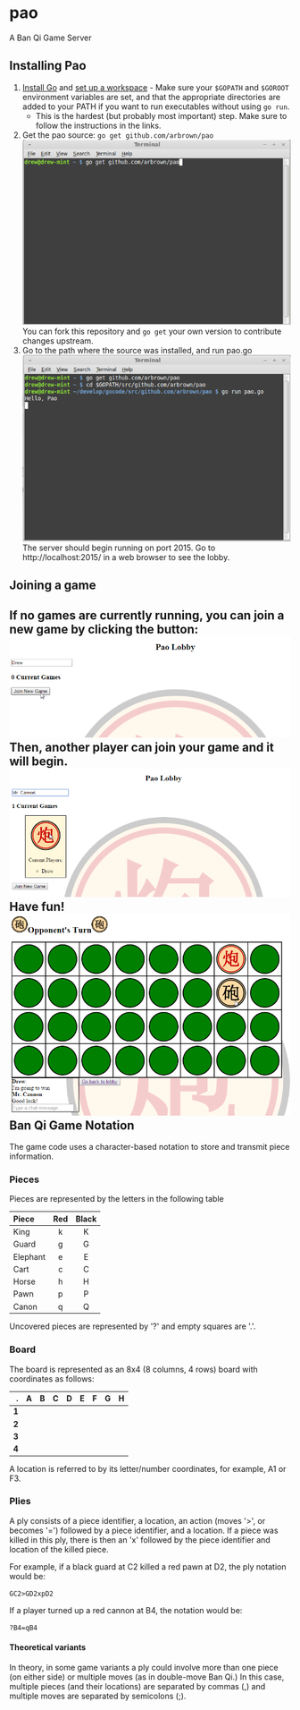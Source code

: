 pao
===

A Ban Qi Game Server

Installing Pao
--------------
1. [Install Go](https://golang.org/doc/install) and [set up a workspace](https://golang.org/doc/code.html) - Make sure your `$GOPATH` and `$GOROOT` environment variables are set, and that the appropriate directories are added to your PATH if you want to run executables without using `go run`.
    * This is the hardest (but probably most important) step.  Make sure to follow the instructions in the links.
2. Get the pao source:
`go get github.com/arbrown/pao` ![go get](./screenshots/go-get.png)  
You can fork this repository and `go get` your own version to contribute changes upstream.
3. Go to the path where the source was installed, and run pao.go
![go run](./screenshots/go-run.png)  
The server should begin running on port 2015.  Go to http://localhost:2015/ in a web browser to see the lobby.

Joining a game
--------------
If no games are currently running, you can join a new game by clicking the button:
![join](./screenshots/join-game.png)  
Then, another player can join your game and it will begin.
![join](./screenshots/join-existing.png)  
Have fun!
![game](./screenshots/game2.png)  
Ban Qi Game Notation
---------------------
The game code uses a character-based notation to store and transmit piece information.

### Pieces
Pieces are represented by the letters in the following table

| Piece | Red | Black |
|:------|:---:|:-----:|
| King  | k   | K     |
| Guard | g   | G     |
| Elephant| e | E     |
| Cart  | c   | C     |
| Horse | h   | H     |
| Pawn  | p   | P     |
| Canon | q   | Q     |

Uncovered pieces are represented by '?' and empty squares are '.'.

### Board
The board is represented as an 8x4 (8 columns, 4 rows) board with coordinates as follows:

| .   | A | B | C | D | E | F | G | H |
|----:|:-:|:-:|:-:|:-:|:-:|:-:|:-:|:-:|
|**1**|   |   |   |   |   |   |   |   |
|**2**|   |   |   |   |   |   |   |   |
|**3**|   |   |   |   |   |   |   |   |
|**4**|   |   |   |   |   |   |   |   |

A location is referred to by its letter/number coordinates, for example, A1 or F3.

### Plies
A ply consists of a piece identifier, a location, an action (moves '>', or becomes '=') followed by a piece identifier, and a location.  If a piece was killed in this ply, there is then an 'x' followed by the piece identifier and location of the killed piece.

For example, if a black guard at C2 killed a red pawn at D2, the ply notation would be:

    GC2>GD2xpD2

If a player turned up a red cannon at B4, the notation would be:

    ?B4=qB4

#### Theoretical variants
In theory, in some game variants a ply could involve more than one piece (on either side) or multiple moves (as in double-move Ban Qi.)  In this case, multiple pieces (and their locations) are separated by commas (,) and multiple moves are separated by semicolons (;).
